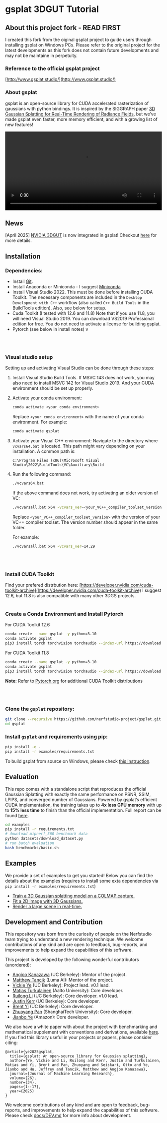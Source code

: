 # gsplat 3DGUT Tutorial

## About this project fork - READ FIRST

I created this fork from the oiginal gsplat project to guide users through installing gsplat on Windows PCs. Please refer to the original project for the latest developments as this fork does not contain future developments and may not be maintaine in perpetuity.

### Reference to the official gsplat project
[http://www.gsplat.studio/](http://www.gsplat.studio/)

### About gsplat
gsplat is an open-source library for CUDA accelerated rasterization of gaussians with python bindings. It is inspired by the SIGGRAPH paper [3D Gaussian Splatting for Real-Time Rendering of Radiance Fields](https://repo-sam.inria.fr/fungraph/3d-gaussian-splatting/), but we’ve made gsplat even faster, more memory efficient, and with a growing list of new features! 

<div align="center">
  <video src="https://github.com/nerfstudio-project/gsplat/assets/10151885/64c2e9ca-a9a6-4c7e-8d6f-47eeacd15159" width="100%" />
</div>

## News

[April 2025] [NVIDIA 3DGUT](https://research.nvidia.com/labs/toronto-ai/3DGUT/) is now integrated in gsplat! Checkout [here](docs/3dgut.md) for more details.

## Installation

### Dependencies:

- Install [Git](https://git-scm.com/downloads).
- Install Anaconda or Miniconda - I suggest [Miniconda](https://www.anaconda.com/download?utm_source=anacondadocs&utm_medium=documentation&utm_campaign=download&utm_content=installwindows)
- Install Visual Studio 2022. This must be done before installing CUDA Toolkit. The necessary components are included in the `Desktop Development with C++` workflow (also called `C++ Build Tools` in the BuildTools edition). Also, see below for setup.
- Cuda Toolkit (I tested with 12.6 and 11.8) Note that if you use 11.8, you will need Visual Studio 2019. You can download VS2019 Professional edition for free. You do not need to activate a license for building gsplat.
- Pytorch (see below in install notes)
  v

<br><br>

### Visual studio setup

Setting up and activating Visual Studio can be done through these steps:

1. Install Visual Studio Build Tools. If MSVC 143 does not work, you may also need to install MSVC 142 for Visual Studio 2019. And your CUDA environment should be set up properly.


2. Activate your conda environment:
    ```bash
    conda activate <your_conda_environment>
    ```
    Replace `<your_conda_environment>` with the name of your conda environment. For example:
    ```bash
    conda activate gsplat
    ```

3. Activate your Visual C++ environment:
    Navigate to the directory where `vcvars64.bat` is located. This path might vary depending on your installation. A common path is:
    ```
    C:\Program Files (x86)\Microsoft Visual Studio\2022\BuildTools\VC\Auxiliary\Build
    ```

4. Run the following command:
    ```bash
    ./vcvars64.bat
    ```

    If the above command does not work, try activating an older version of VC:
    ```bash
    ./vcvarsall.bat x64 -vcvars_ver=<your_VC++_compiler_toolset_version>
    ```
    Replace `<your_VC++_compiler_toolset_version>` with the version of your VC++ compiler toolset. The version number should appear in the same folder.
    
    For example:
    ```bash
    ./vcvarsall.bat x64 -vcvars_ver=14.29
    ```
<br><br>


### Install CUDA Toolkit
Find your prefered distrbution here: [https://developer.nvidia.com/cuda-toolkit-archive](https://developer.nvidia.com/cuda-toolkit-archive)
I suggest 12.6, but 11.8 is also compatible with many other 3DGS projects.
<br><br>

### Create a Conda Environment and Install Pytorch

For CUDA Toolkit 12.6 
```bash
conda create --name gsplat -y python=3.10
conda activate gsplat
pip3 install torch torchvision torchaudio --index-url https://download.pytorch.org/whl/cu126
```

For CUDA Toolkit 11.8
```bash
conda create --name gsplat -y python=3.10
conda activate gsplat
pip3 install torch torchvision torchaudio --index-url https://download.pytorch.org/whl/cu118
```

**Note:** Refer to [Pytorch.org](https://pytorch.org/get-started/locally/) for additional CUDA Toolkit distributions

<br><br>

### Clone the `gsplat` repository:
```bash
git clone --recursive https://github.com/nerfstudio-project/gsplat.git
cd gsplat
```

### Install `gsplat` and requirements using pip:
```bash
pip install -e .
pip install -r examples/requirements.txt
```

To build gsplat from source on Windows, please check [this instruction](docs/INSTALL_WIN.md).

## Evaluation

This repo comes with a standalone script that reproduces the official Gaussian Splatting with exactly the same performance on PSNR, SSIM, LPIPS, and converged number of Gaussians. Powered by gsplat’s efficient CUDA implementation, the training takes up to **4x less GPU memory** with up to **15% less time** to finish than the official implementation. Full report can be found [here](https://docs.gsplat.studio/main/tests/eval.html).

```bash
cd examples
pip install -r requirements.txt
# download mipnerf_360 benchmark data
python datasets/download_dataset.py
# run batch evaluation
bash benchmarks/basic.sh
```

## Examples

We provide a set of examples to get you started! Below you can find the details about
the examples (requires to install some exta dependencies via `pip install -r examples/requirements.txt`)

- [Train a 3D Gaussian splatting model on a COLMAP capture.](https://docs.gsplat.studio/main/examples/colmap.html)
- [Fit a 2D image with 3D Gaussians.](https://docs.gsplat.studio/main/examples/image.html)
- [Render a large scene in real-time.](https://docs.gsplat.studio/main/examples/large_scale.html)


## Development and Contribution

This repository was born from the curiosity of people on the Nerfstudio team trying to understand a new rendering technique. We welcome contributions of any kind and are open to feedback, bug-reports, and improvements to help expand the capabilities of this software.

This project is developed by the following wonderful contributors (unordered):

- [Angjoo Kanazawa](https://people.eecs.berkeley.edu/~kanazawa/) (UC Berkeley): Mentor of the project.
- [Matthew Tancik](https://www.matthewtancik.com/about-me) (Luma AI): Mentor of the project.
- [Vickie Ye](https://people.eecs.berkeley.edu/~vye/) (UC Berkeley): Project lead. v0.1 lead.
- [Matias Turkulainen](https://maturk.github.io/) (Aalto University): Core developer.
- [Ruilong Li](https://www.liruilong.cn/) (UC Berkeley): Core developer. v1.0 lead.
- [Justin Kerr](https://kerrj.github.io/) (UC Berkeley): Core developer.
- [Brent Yi](https://github.com/brentyi) (UC Berkeley): Core developer.
- [Zhuoyang Pan](https://panzhy.com/) (ShanghaiTech University): Core developer.
- [Jianbo Ye](http://www.jianboye.org/) (Amazon): Core developer.

We also have a white paper with about the project with benchmarking and mathematical supplement with conventions and derivations, available [here](https://arxiv.org/abs/2409.06765). If you find this library useful in your projects or papers, please consider citing:

```
@article{ye2025gsplat,
  title={gsplat: An open-source library for Gaussian splatting},
  author={Ye, Vickie and Li, Ruilong and Kerr, Justin and Turkulainen, Matias and Yi, Brent and Pan, Zhuoyang and Seiskari, Otto and Ye, Jianbo and Hu, Jeffrey and Tancik, Matthew and Angjoo Kanazawa},
  journal={Journal of Machine Learning Research},
  volume={26},
  number={34},
  pages={1--17},
  year={2025}
}
```

We welcome contributions of any kind and are open to feedback, bug-reports, and improvements to help expand the capabilities of this software. Please check [docs/DEV.md](docs/DEV.md) for more info about development.
